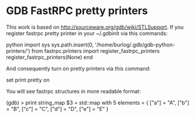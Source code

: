 GDB FastRPC pretty printers
===========
This work is based on http://sourceware.org/gdb/wiki/STLSupport. If you
register fastrpc pretty printer in your ~/.gdbinit via this commands:

python
import sys
sys.path.insert(0, '/home/burlog/.gdb/gdb-python-printers/')
from fastrpc.printers import register_fastrpc_printers
register_fastrpc_printers(None)
end

And consequently turn on pretty printers via this command:

set print pretty on

You will see fastrpc structures in more readable format:

(gdb) > print string_map
$3 = std::map with 5 elements = {
    ["a"] = "A",
    ["b"] = "B",
    ["c"] = "C",
    ["d"] = "D",
    ["e"] = "E"
}
